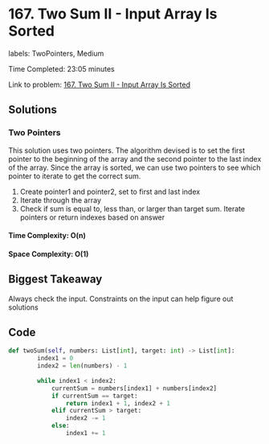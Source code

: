 # 167. Two Sum II - Input Array Is Sorted

labels: TwoPointers, Medium

Time Completed: 23:05 minutes

Link to problem: [167. Two Sum II - Input Array Is Sorted](https://leetcode.com/problems/two-sum-ii-input-array-is-sorted/description/)

## Solutions

### Two Pointers 

This solution uses two pointers. The algorithm devised is to set the first pointer to the beginning of the array and the second pointer to the last index of the array. Since the array is sorted, we can use two pointers to see which pointer to iterate to get the correct sum. 

1. Create pointer1 and pointer2, set to first and last index
1. Iterate through the array
1. Check if sum is equal to, less than, or larger than target sum. Iterate pointers or return indexes based on answer


#### Time Complexity: O(n)
#### Space Complexity: O(1)

## Biggest Takeaway

Always check the input. Constraints on the input can help figure out solutions

## Code 

```python
def twoSum(self, numbers: List[int], target: int) -> List[int]:
        index1 = 0
        index2 = len(numbers) - 1
    
        while index1 < index2:
            currentSum = numbers[index1] + numbers[index2]
            if currentSum == target:
                return index1 + 1, index2 + 1
            elif currentSum > target:
                index2 -= 1
            else:
                index1 += 1
